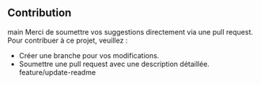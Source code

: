 ## Contribution
main
Merci de soumettre vos suggestions directement via une pull
request.
Pour contribuer à ce projet, veuillez :
- Créer une branche pour vos modifications.
- Soumettre une pull request avec une description détaillée.
feature/update-readme
